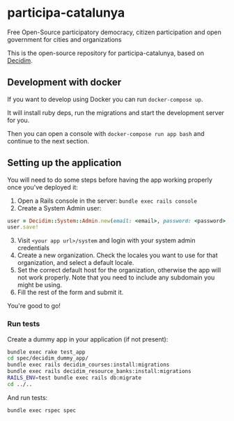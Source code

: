 # participa-catalunya

Free Open-Source participatory democracy, citizen participation and open government for cities and organizations

This is the open-source repository for participa-catalunya, based on [Decidim](https://github.com/decidim/decidim).

## Development with docker

If you want to develop using Docker you can run `docker-compose up`.

It will install ruby deps, run the migrations and start the development server for you.

Then you can open a console with `docker-compose run app bash` and continue to the next section.

## Setting up the application

You will need to do some steps before having the app working properly once you've deployed it:

1. Open a Rails console in the server: `bundle exec rails console`
2. Create a System Admin user:
```ruby
user = Decidim::System::Admin.new(email: <email>, password: <password>, password_confirmation: <password>)
user.save!
```
3. Visit `<your app url>/system` and login with your system admin credentials
4. Create a new organization. Check the locales you want to use for that organization, and select a default locale.
5. Set the correct default host for the organization, otherwise the app will not work properly. Note that you need to include any subdomain you might be using.
6. Fill the rest of the form and submit it.

You're good to go!

### Run tests

Create a dummy app in your application (if not present):

```bash
bundle exec rake test_app
cd spec/decidim_dummy_app/
bundle exec rails decidim_courses:install:migrations
bundle exec rails decidim_resource_banks:install:migrations
RAILS_ENV=test bundle exec rails db:migrate
cd ../..
```

And run tests:

```bash
bundle exec rspec spec
```

